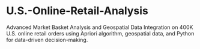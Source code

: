 # U.S.-Online-Retail-Analysis
Advanced Market Basket Analysis and Geospatial Data Integration on 400K U.S. online retail orders using Apriori algorithm, geospatial data, and Python for data-driven decision-making.
